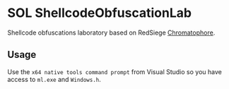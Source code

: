# SOL ShellcodeObfuscationLab

Shellcode obfuscations laboratory based on RedSiege [Chromatophore](https://github.com/RedSiege/Chromatophore/). 


## Usage

Use the `x64 native tools command prompt` from Visual Studio
so you have access to `ml.exe` and `Windows.h`. 




